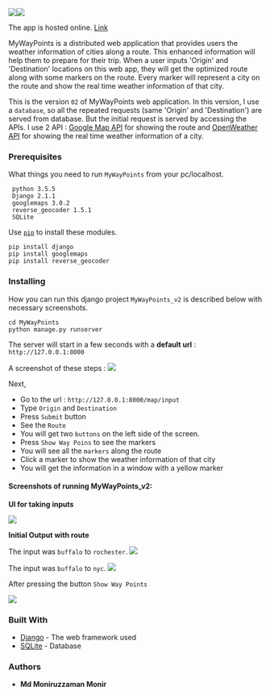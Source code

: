 
![](https://drive.google.com/uc?id=1Mlun5Opq_dVCkoU-1rNBYYeYUUS6oyiY)![](https://drive.google.com/uc?id=1zL0v6AUdw3YbLz7Mw8f0VNaH348_3xIg)

The app is hosted online. [Link](http://monir007.pythonanywhere.com/)

MyWayPoints is a distributed web application that provides users the weather information of cities along a route. This enhanced information will help them to prepare for their trip. When a user inputs 'Origin' and 'Destination' locations on this web app, they will get the optimized route along with some markers on the route. Every marker will represent a city on the route and show the real time weather information of that city. 

This is the version `02` of  MyWayPoints web application. In this version, I use a `database`, so all the repeated requests (same 'Origin' and 'Destination') are served from database. But the initial request is served by accessing the APIs. I use 2 API : [Google Map API](https://cloud.google.com/maps-platform/) for showing the route and [OpenWeather API](https://openweathermap.org/api) for showing the real time weather information of a city.


### Prerequisites

What things you need to run `MyWayPoints` from your pc/localhost.

```
 python 3.5.5
 Django 2.1.1
 googlemaps 3.0.2
 reverse_geocoder 1.5.1
 SQLite
```

Use [`pip`](https://pypi.org/project/pip/) to install these modules.
```
pip install django
pip install googlemaps
pip install reverse_geocoder
```

### Installing
How you can run this django project `MyWayPoints_v2` is described below with necessary screenshots.

```
cd MyWayPoints
python manage.py runserver
```
The server will start in a few seconds with a **default url** : `http://127.0.0.1:8000`

A screenshot of these steps :
![](https://drive.google.com/uc?id=12Fma226Hl4rCUwwHlmDZ1JV3nfiVDmYt)

Next,
  - Go to the url : `http://127.0.0.1:8000/map/input`
  - Type `Origin` and `Destination` 
  - Press `Submit` button
  - See the `Route`
  - You will get two `buttons` on the left side of the screen.
  - Press `Show Way Poins` to see the markers
  - You will see all the `markers` along the route
  - Click a marker to show the weather information of that city
  - You will get the information in a window with a yellow marker


#### Screenshots of running MyWayPoints_v2:


**UI for taking inputs**

![](https://drive.google.com/uc?id=1ODL_M28QUog8h2phM6ODSqun6aQzgsN0)

**Initial Output with route**

The input was `buffalo`  to `rochester`.
![](https://drive.google.com/uc?id=13ZILjM3zn8NhGhFjxJIeq7Gokqnv3M5p)

The input was `buffalo`  to `nyc`.
![](https://drive.google.com/uc?id=13K-On_zUuhQC4H-437F9GS-dJMtKYrnd)

After pressing the button `Show Way Points`

![](https://drive.google.com/uc?id=1_m7VRtmWKBhfIijzn-5tr0CiobM6cVpY)

### Built With

* [Django](https://www.djangoproject.com/) - The web framework used
* [SQLite](https://www.sqlite.org/index.html) - Database 

### Authors

* **Md Moniruzzaman Monir**  
